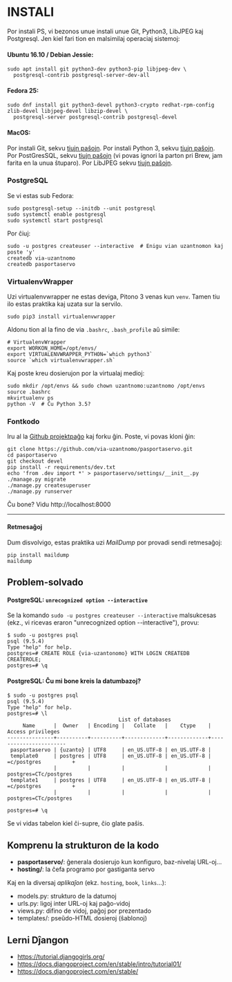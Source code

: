 # INSTALI

Por instali PS, vi bezonos unue instali unue Git, Python3, LibJPEG kaj Postgresql. Jen kiel fari tion en malsimilaj operaciaj sistemoj:

#### Ubuntu 16.10 / Debian Jessie:

    sudo apt install git python3-dev python3-pip libjpeg-dev \
      postgresql-contrib postgresql-server-dev-all

#### Fedora 25:

    sudo dnf install git python3-devel python3-crypto redhat-rpm-config zlib-devel libjpeg-devel libzip-devel \
      postgresql-server postgresql-contrib postgresql-devel 
   
#### MacOS:

Por instali Git, sekvu [tiujn paŝojn](https://git-scm.com/book/en/v2/Getting-Started-Installing-Git#Installing-on-Mac).
Por instali Python 3, sekvu [tiujn paŝojn](https://www.digitalocean.com/community/tutorials/how-to-install-python-3-and-set-up-a-local-programming-environment-on-macos).
Por PostGresSQL, sekvu [tiujn paŝojn](https://www.codefellows.org/blog/three-battle-tested-ways-to-install-postgresql/#macosx) (vi povas ignori la parton pri Brew, jam farita en la unua ŝtuparo). 
Por LibJPEG sekvu [tiujn paŝojn](http://mac-dev-env.patrickbougie.com/libjpeg/). 
   

### PostgreSQL

Se vi estas sub Fedora:

    sudo postgresql-setup --initdb --unit postgresql
    sudo systemctl enable postgresql
    sudo systemctl start postgresql

Por ĉiuj:

    sudo -u postgres createuser --interactive  # Enigu vian uzantnomon kaj poste 'y'
    createdb via-uzantnomo
    createdb pasportaservo


### VirtualenvWrapper

Uzi virtualenvwrapper ne estas deviga, Pitono 3 venas kun `venv`. 
Tamen tiu ilo estas praktika kaj uzata sur la servilo.

    sudo pip3 install virtualenvwrapper

Aldonu tion al la fino de via `.bashrc`, `.bash_profile` aŭ simile:

    # VirtualenvWrapper
    export WORKON_HOME=/opt/envs/
    export VIRTUALENVWRAPPER_PYTHON=`which python3`
    source `which virtualenvwrapper.sh`

Kaj poste kreu dosierujon por la virtualaj medioj:

    sudo mkdir /opt/envs && sudo chown uzantnomo:uzantnomo /opt/envs
    source .bashrc
    mkvirtualenv ps
    python -V  # Ĉu Python 3.5?


### Fontkodo

Iru al la [Github projektpaĝo](https://github.com/tejo-esperanto/pasportaservo)
kaj forku ĝin. Poste, vi povas kloni ĝin:

    git clone https://github.com/via-uzantnomo/pasportaservo.git
    cd pasportaservo
    git checkout devel
    pip install -r requirements/dev.txt
    echo 'from .dev import *' > pasportaservo/settings/__init__.py
    ./manage.py migrate
    ./manage.py createsuperuser
    ./manage.py runserver

Ĉu bone? Vidu http://localhost:8000

----


#### Retmesaĝoj

Dum disvolvigo, estas praktika uzi *MailDump* por provadi sendi retmesaĝoj:

    pip install maildump
    maildump


## Problem-solvado

#### PostgreSQL: `unrecognized option --interactive`
Se la komando `sudo -u postgres createuser --interactive` malsukcesas (ekz., vi ricevas eraron "unrecognized option --interactive"), provu:

    $ sudo -u postgres psql
    psql (9.5.4)
    Type "help" for help.
    postgres=# CREATE ROLE {via-uzantonomo} WITH LOGIN CREATEDB CREATEROLE;
    postgres=# \q

#### PostgreSQL: Ĉu mi bone kreis la datumbazoj?

    $ sudo -u postgres psql
    psql (9.5.4)
    Type "help" for help.
    postgres=# \l
                                        List of databases
         Name      |  Owner   | Encoding |   Collate   |    Ctype    |   Access privileges   
    ---------------+----------+----------+-------------+-------------+-----------------------
     pasportaservo | {uzanto} | UTF8     | en_US.UTF-8 | en_US.UTF-8 | 
     template0     | postgres | UTF8     | en_US.UTF-8 | en_US.UTF-8 | =c/postgres          +
                   |          |          |             |             | postgres=CTc/postgres
     template1     | postgres | UTF8     | en_US.UTF-8 | en_US.UTF-8 | =c/postgres          +
                   |          |          |             |             | postgres=CTc/postgres

    postgres=# \q

Se vi vidas tabelon kiel ĉi-supre, ĉio glate paŝis.


## Komprenu la strukturon de la kodo

- **pasportaservo/**: ĝenerala dosierujo kun konfiguro, baz-nivelaj URL-oj…
- **hosting/**: la ĉefa programo por gastiganta servo

Kaj en la diversaj *aplikaĵon* (ekz. `hosting`, `book`, `links`…):

- models.py: strukturo de la datumoj
- urls.py: ligoj inter URL-oj kaj paĝo-vidoj
- views.py: difino de vidoj, paĝoj por prezentado
- templates/: pseŭdo-HTML dosieroj (ŝablonoj)


## Lerni Dĵangon

- https://tutorial.djangogirls.org/
- https://docs.djangoproject.com/en/stable/intro/tutorial01/
- https://docs.djangoproject.com/en/stable/
